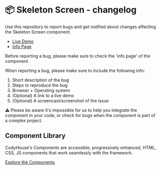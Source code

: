 # 📦 Skeleton Screen - changelog

Use this repository to report bugs and get notified about changes affecting the Skeleton Screen component.

- [Live Demo](https://codyhouse.co/ds/components/app/skeleton-screen)
- [Info Page](https://codyhouse.co/ds/components/info/skeleton-screen)

Before reporting a bug, please make sure to check the 'info page' of the component. 

When reporting a bug, please make sure to include the following info:

1. Short description of the bug
2. Steps to reproduce the bug
3. Browser + Operating system
4. (Optional) A link to a live demo
5. (Optional) A screencast/screenshot of the issue

⚠️ Please be aware it's impossible for us to help you integrate the component in your code, or check for bugs when the component is part of a complex project.

## Component Library

CodyHouse's Components are accessible, progressively enhanced, HTML, CSS, JS components that work seamlessly with the framework.

[Explore the Components](https://codyhouse.co/ds/components)
